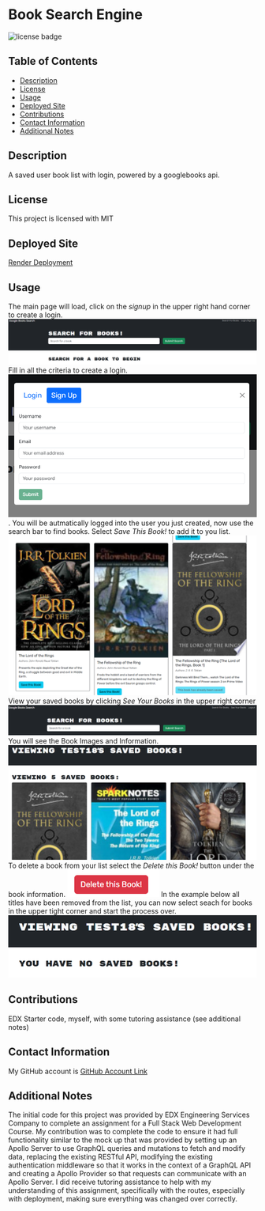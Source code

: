 # Book Search Engine
  ![license badge](https://img.shields.io/badge/license-MIT-blue)

## Table of Contents
* [Description](#description)
* [License](#license)
* [Usage](#usage)
* [Deployed Site](#deployed-site)
* [Contributions](#contributions)
* [Contact Information](#contact-information)
* [Additional Notes](#additional-notes)

## Description
A saved user book list with login, powered by a googlebooks api. 

## License
This project is licensed with MIT

## Deployed Site 
[Render Deployment](https://book-search-engine-sptn.onrender.com)

## Usage
The main page will load, click on the _signup_ in the upper right hand corner to create a login.
![Home Screen](/client/assets/images/Home%20Screen.png)
Fill in all the criteria to create a login.
![Signup](/client/assets/images/SignUp.png).
You will be autmatically logged into the user you just created, now use the search bar to find books. Select _Save This Book!_ to add it to you list. 
![Save Book](/client/assets/images/SaveBook.png)
View your saved books by clicking _See Your Books_ in the upper right corner
![See Your Books](/client/assets/images/SeeYourBooks.png)
You will see the Book Images and Information.
![SavedBooks](/client/assets/images/YourSavedBooks.png)
To delete a book from your list select the _Delete this Book!_ button under the book information.
![Delete Book](/client/assets/images/DeleteThisBook.png)
In the example below all titles have been removed from the list, you can now select seach for books in the upper tight corner and start the process over. 
![all books deleted](/client/assets/images/NoSavedBooks.png)


## Contributions
EDX Starter code, myself, with some tutoring assistance (see additional notes)

## Contact Information
My GitHub account is [GitHub Account Link](https://github.com/achensen)

## Additional Notes 
 The initial code for this project was provided by EDX Engineering Services Company to complete an assignment for a Full Stack Web Development Course. My contribution was to complete the code to ensure it had full functionality similar to the mock up that was provided by setting up an Apollo Server to use GraphQL queries and mutations to fetch and modify data, replacing the existing RESTful API, modifying the existing authentication middleware so that it works in the context of a GraphQL API and creating a Apollo Provider so that requests can communicate with an Apollo Server. I did receive tutoring assistance to help with my understanding of this assignment, specifically with the routes, especially with deployment, making sure everything was changed over correctly. 